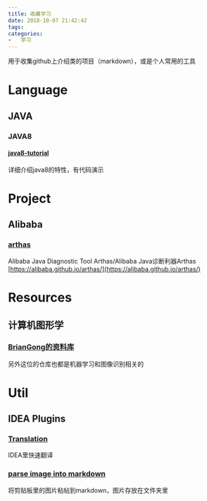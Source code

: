 ```yaml
---
title: 收藏学习
date: 2018-10-07 21:42:42
tags:
categories:
-   学习
---
```


用于收集github上介绍类的项目（markdown），或是个人常用的工具

<!--more-->
# Language
## JAVA
### JAVA8
#### [java8-tutorial](https://github.com/winterbe/java8-tutorial)
详细介绍java8的特性，有代码演示

# Project
## Alibaba
### [arthas](https://github.com/alibaba/arthas)
Alibaba Java Diagnostic Tool Arthas/Alibaba Java诊断利器Arthas [https://alibaba.github.io/arthas/](https://alibaba.github.io/arthas/)

# Resources
## 计算机图形学
### [BrianGong的资料库](https://github.com/BrianGong/documents)
另外这位的仓库也都是机器学习和图像识别相关的

# Util
## IDEA Plugins
### [Translation](https://github.com/YiiGuxing/TranslationPlugin)
IDEA里快速翻译
### [parse image into markdown](https://github.com/holgerbrandl/pasteimages)
将剪贴板里的图片粘帖到markdown，图片存放在文件夹里